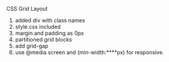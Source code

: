 CSS Grid Layout

01. added div with class names
02. style.css included
03. margin and padding as 0px
04. partitioned grid blocks
04. add grid-gap
05. use @media screen and (min-width:****px) for responsive.